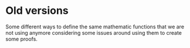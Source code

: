 # Old versions

Some different ways to define the same mathematic functions that we are not using anymore considering some issues around using them to create some proofs.
